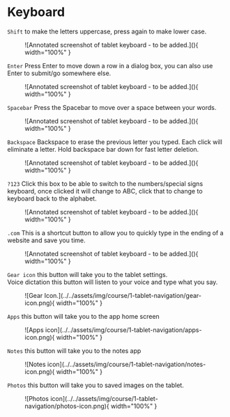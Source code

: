 # Keyboard

`Shift` to make the letters uppercase, press again to make lower case.

<figure markdown="span">
    ![Annotated screenshot of tablet keyboard - to be added.](){ width="100%" }
</figure>

`Enter` Press Enter to move down a row in a dialog box, you can also use Enter to submit/go
somewhere else.

<figure markdown="span">
    ![Annotated screenshot of tablet keyboard - to be added.](){ width="100%" }
</figure>

`Spacebar` Press the Spacebar to move over a space between your words.

<figure markdown="span">
    ![Annotated screenshot of tablet keyboard - to be added.](){ width="100%" }
</figure>

`Backspace` Backspace to erase the previous letter you typed. Each click will eliminate a letter. Hold backspace bar down for fast letter deletion.

<figure markdown="span">
    ![Annotated screenshot of tablet keyboard - to be added.](){ width="100%" }
</figure>

`?123` Click this box to be able to switch to the numbers/special signs keyboard, once clicked it will change to ABC, click that to change to keyboard back to the alphabet.

<figure markdown="span">
    ![Annotated screenshot of tablet keyboard - to be added.](){ width="100%" }
</figure>

`.com` This is a shortcut button to allow you to quickly type in the ending of a website and save you
time.

<figure markdown="span">
    ![Annotated screenshot of tablet keyboard - to be added.](){ width="100%" }
</figure>

`Gear icon` this button will take you to the tablet settings.  
Voice dictation this button will listen to your voice and type what you say.

<figure markdown="span">
    ![Gear Icon.](../../assets/img/course/1-tablet-navigation/gear-icon.png){ width="100%" }
</figure>

`Apps` this button will take you to the app home screen

<figure markdown="span">
    ![Apps icon](../../assets/img/course/1-tablet-navigation/apps-icon.png){ width="100%" }
</figure>

`Notes` this button will take you to the notes app

<figure markdown="span">
    ![Notes icon](../../assets/img/course/1-tablet-navigation/notes-icon.png){ width="100%" }
</figure>

`Photos` this button will take you to saved images on the tablet.

<figure markdown="span">
    ![Photos icon](../../assets/img/course/1-tablet-navigation/photos-icon.png){ width="100%" }
</figure>
